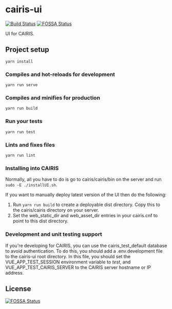 # cairis-ui

[![Build Status](https://secure.travis-ci.org/cairis-platform/cairis-ui.png?branch=master)](http://travis-ci.org/cairis-platform/cairis-ui)
[![FOSSA Status](https://app.fossa.com/api/projects/git%2Bgithub.com%2Fcairis-platform%2Fcairis-ui.svg?type=shield)](https://app.fossa.com/projects/git%2Bgithub.com%2Fcairis-platform%2Fcairis-ui?ref=badge_shield)

UI for CAIRIS.  

## Project setup
```
yarn install
```

### Compiles and hot-reloads for development
```
yarn run serve
```

### Compiles and minifies for production
```
yarn run build
```

### Run your tests
```
yarn run test
```

### Lints and fixes files
```
yarn run lint
```

### Installing into CAIRIS

Normally, all you have to do is go to cairis/cairis/bin on the server and run ```sudo -E ./installUI.sh```.

If you want to manually deploy latest version of the UI then do the following:

1.  Run ```yarn run build``` to create a deployable dist directory.  Copy this to the cairis/cairis directory on your server.
2.  Set the web_static_dir and web_asset_dir entries in your cairis.cnf to point to this dist directory.

### Development and unit testing support

If you're developing for CAIRIS, you can use the cairis_test_default database to avoid authentication.  To do this, you should add a .env.development file to the cairis-ui root directory.  In this file, you should set the VUE_APP_TEST_SESSION environment variable to *test*, and VUE_APP_TEST_CAIRIS_SERVER to the CAIRIS server hostname or IP address.


## License
[![FOSSA Status](https://app.fossa.com/api/projects/git%2Bgithub.com%2Fcairis-platform%2Fcairis-ui.svg?type=large)](https://app.fossa.com/projects/git%2Bgithub.com%2Fcairis-platform%2Fcairis-ui?ref=badge_large)